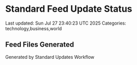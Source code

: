 # Standard Feed Update Status
Last updated: Sun Jul 27 23:40:23 UTC 2025
Categories: technology,business,world

## Feed Files Generated

Generated by Standard Updates Workflow

